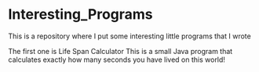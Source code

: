 # Interesting_Programs
This is a repository where I put some interesting little programs that I wrote

The first one is Life Span Calculator
This is a small Java program that calculates exactly how many seconds you have lived on this world!
